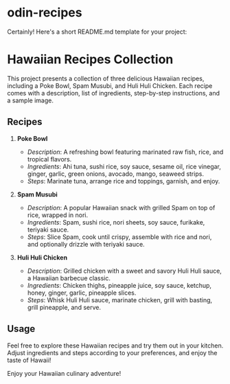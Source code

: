 # odin-recipes
Certainly! Here's a short README.md template for your project:

# Hawaiian Recipes Collection

This project presents a collection of three delicious Hawaiian recipes, including a Poke Bowl, Spam Musubi, and Huli Huli Chicken. Each recipe comes with a description, list of ingredients, step-by-step instructions, and a sample image.

## Recipes

1. **Poke Bowl**
    - *Description*: A refreshing bowl featuring marinated raw fish, rice, and tropical flavors.
    - *Ingredients*: Ahi tuna, sushi rice, soy sauce, sesame oil, rice vinegar, ginger, garlic, green onions, avocado, mango, seaweed strips.
    - *Steps*: Marinate tuna, arrange rice and toppings, garnish, and enjoy.

2. **Spam Musubi**
    - *Description*: A popular Hawaiian snack with grilled Spam on top of rice, wrapped in nori.
    - *Ingredients*: Spam, sushi rice, nori sheets, soy sauce, furikake, teriyaki sauce.
    - *Steps*: Slice Spam, cook until crispy, assemble with rice and nori, and optionally drizzle with teriyaki sauce.

3. **Huli Huli Chicken**
    - *Description*: Grilled chicken with a sweet and savory Huli Huli sauce, a Hawaiian barbecue classic.
    - *Ingredients*: Chicken thighs, pineapple juice, soy sauce, ketchup, honey, ginger, garlic, pineapple slices.
    - *Steps*: Whisk Huli Huli sauce, marinate chicken, grill with basting, grill pineapple, and serve.

## Usage

Feel free to explore these Hawaiian recipes and try them out in your kitchen. Adjust ingredients and steps according to your preferences, and enjoy the taste of Hawaii!

Enjoy your Hawaiian culinary adventure!